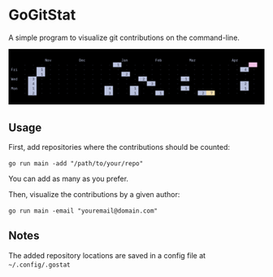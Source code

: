 # GoGitStat

A simple program to visualize git contributions on the command-line.

![image](ss.png)

## Usage

First, add repositories where the contributions should be counted:

`go run main -add "/path/to/your/repo"`

You can add as many as you prefer.

Then, visualize the contributions by a given author:

`go run main -email "youremail@domain.com"`

## Notes

The added repository locations are saved in a config file at `~/.config/.gostat`
